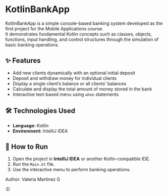 # KotlinBankApp

KotlinBankApp is a simple console-based banking system developed as the first project for the Mobile Applications course.  
It demonstrates fundamental Kotlin concepts such as classes, objects, functions, input handling, and control structures through the simulation of basic banking operations.

## ✨ Features

- Add new clients dynamically with an optional initial deposit
- Deposit and withdraw money for individual clients
- Display a single client’s balance or all clients’ balances
- Calculate and display the total amount of money stored in the bank
- Interactive text-based menu using `when` statements

## 🛠️ Technologies Used

- **Language:** Kotlin  
- **Environment:** IntelliJ IDEA

## 🚀 How to Run

1. Open the project in **IntelliJ IDEA** or another Kotlin-compatible IDE.
2. Run the `Main.kt` file.
3. Use the interactive menu to perform banking operations.

Author: Valeria Martínez G 

:D

